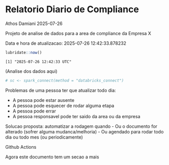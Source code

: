 # Relatorio Diario de Compliance
Athos Damiani
2025-07-26

Projeto de analise de dados para a area de compliance da Empresa X

Data e hora de atualizacao: 2025-07-26 12:42:33.878232

``` r
lubridate::now()
```

    [1] "2025-07-26 12:42:33 UTC"

(Analise dos dados aqui)

``` r
# sc <- spark_connect(method = "databricks_connect")
```

Problemas de uma pessoa ter que atualizar todo dia:

-   A pessoa pode estar ausente
-   A pessoa pode esquecer de rodar alguma etapa
-   A pessoa pode errar
-   A pessoa responsavel pode ter saido da area ou da empresa

Solucao proposta: automatizar a rodagem quando - Ou o documento for
alterado (sofrer alguma mudanca/melhoria) - Ou agendado para rodar todo
dia ou todo mes (ou periodicamente)

Github Actions

Agora este documento tem um secao a mais

